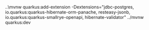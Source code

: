 ..\mvnw quarkus:add-extension -Dextensions="jdbc-postgres, io.quarkus:quarkus-hibernate-orm-panache, resteasy-jsonb, io.quarkus:quarkus-smallrye-openapi, hibernate-validator"
../mvnw quarkus:dev   